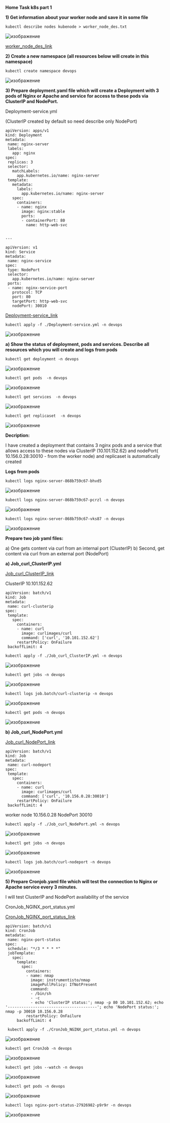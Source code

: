 **Home Task k8s part 1**

**1) Get information about your worker node and save it in some file**

```kubectl describe nodes kubenode > worker_node_des.txt```

![изображение](https://user-images.githubusercontent.com/97990456/216445817-d3dbc479-4354-4772-b022-73f83f4d624a.png)

[worker_node_des_link](files/worker_node_des.txt)


**2) Create a new namespace (all resources below will create in this namespace)**

```kubectl create namespace devops```

![изображение](https://user-images.githubusercontent.com/97990456/216450528-da4fa978-ee90-4326-bec0-65b290c2456a.png)

**3) Prepare deployment.yaml file which will create a Deployment with 3 pods of Nginx or Apache 
     and service for access to these pods via ClusterIP and NodePort.**
 
 Deployment-service.yml
 
 (ClusterIP created by default so need  describe only NodePort)
 
 ```
apiVersion: apps/v1
kind: Deployment
metadata:
  name: nginx-server
  labels:
    app: nginx
spec:
  replicas: 3
  selector:
    matchLabels:
      app.kubernetes.io/name: nginx-server
  template:
    metadata:
      labels:
        app.kubernetes.io/name: nginx-server
    spec:
      containers:
      - name: nginx
        image: nginx:stable
        ports:
        - containerPort: 80
          name: http-web-svc


---

apiVersion: v1
kind: Service
metadata:
  name: nginx-service
spec:
  type: NodePort
  selector:
    app.kubernetes.io/name: nginx-server
  ports:
  - name: nginx-service-port
    protocol: TCP
    port: 80
    targetPort: http-web-svc
    nodePort: 30010
 ```
 
 [Deployment-service_link](files/Deployment-service.yml)

```
kubectl apply -f ./Deployment-service.yml -n devops
```

![изображение](https://user-images.githubusercontent.com/97990456/216797001-49b6f39e-ecb0-4750-9002-2390af6dc1c6.png)


**a) Show the status of deployment, pods and services. Describe all resources which you will create and logs from pods**

```
kubectl get deployment -n devops
```
![изображение](https://user-images.githubusercontent.com/97990456/216797061-ee5f1129-8b15-4d34-8ab2-1eb0dd922dd7.png)

```
kubectl get pods  -n devops
```
![изображение](https://user-images.githubusercontent.com/97990456/216797080-7b80d3a1-8f3f-45dc-b612-f2ce275a64b4.png)

```
kubectl get services  -n devops
```

![изображение](https://user-images.githubusercontent.com/97990456/216797103-183056f1-d467-4a42-b2e7-e7db40ecef29.png)


```
kubectl get replicaset  -n devops
```

![изображение](https://user-images.githubusercontent.com/97990456/216797126-1e88e45f-20fb-4436-9682-bbe4ac39b1c4.png)

**Decription:**

I have created a deployment that contains 3 nginx pods and a service that allows access to these nodes via ClusterIP (10.101.152.62) and nodePort( 10.156.0.28:30010 - from the worker node) and replicaset is automatically created

**Logs from pods**

```
kubectl logs nginx-server-868b759c67-bhvd5
```

![изображение](https://user-images.githubusercontent.com/97990456/216797751-adf4fedc-6b07-4938-8bbd-1bab1f2192ed.png)


```
kubectl logs nginx-server-868b759c67-pcrzl -n devops
```

![изображение](https://user-images.githubusercontent.com/97990456/216797640-afaece39-3e0b-41ce-bf0e-0d49f820b185.png)

```
kubectl logs nginx-server-868b759c67-vks87 -n devops
```

![изображение](https://user-images.githubusercontent.com/97990456/216797684-859a123f-3f9e-45c3-a14d-983088b0367a.png)


**Prepare two job yaml files:**

 a) One gets content via curl from an internal port (ClusterIP)
 b) Second, get content via curl from an external port (NodePort)
 
 
 **a)  Job_curl_ClusterIP.yml**
 
 [Job_curl_ClusterIP_link](files/Job_curl_ClusterIP.yml)
 
ClusterIP  10.101.152.62
 
 ```
 apiVersion: batch/v1
kind: Job
metadata:
  name: curl-clusterip
spec:
  template:
    spec:
      containers:
      - name: curl
        image: curlimages/curl
        command: ['curl', '10.101.152.62']
      restartPolicy: OnFailure
  backoffLimit: 4
 ```
 
 ```
 kubectl apply -f ./Job_curl_ClusterIP.yml -n devops
 ```
 
 ![изображение](https://user-images.githubusercontent.com/97990456/216821814-2e36337b-3485-4176-b0ac-3837f76f4607.png)
 
 ```
 kubectl get jobs -n devops
 ```

![изображение](https://user-images.githubusercontent.com/97990456/216823691-8b2b40f1-2eb9-44c2-bfa5-57e7deb0533f.png)


 ```
 kubectl logs job.batch/curl-clusterip -n devops
 ```

![изображение](https://user-images.githubusercontent.com/97990456/216821903-62e053b0-a73a-4d39-abc9-de71c27559b3.png)

```
kubectl get pods -n devops
```

![изображение](https://user-images.githubusercontent.com/97990456/216821968-eb78e721-c01b-415b-b352-456ae4bb9ec7.png)


 **b) Job_curl_NodePort.yml**
 
 [Job_curl_NodePort_link](files/Job_curl_NodePort.yml)
 
 ```
 apiVersion: batch/v1
kind: Job
metadata:
  name: curl-nodeport
spec:
  template:
    spec:
      containers:
      - name: curl
        image: curlimages/curl
        command: ['curl', '10.156.0.28:30010']
      restartPolicy: OnFailure
  backoffLimit: 4
 ```

 worker node 10.156.0.28 
 NodePort 30010 
 
 ```
 kubectl apply -f ./Job_curl_NodePort.yml -n devops
 ``` 
 
 ![изображение](https://user-images.githubusercontent.com/97990456/216823793-7abcce34-e6c7-45b4-b69a-1b33209ddef1.png)

 ```
 kubectl get jobs -n devops
 ```
 
 ![изображение](https://user-images.githubusercontent.com/97990456/216823895-f2364a66-bdb9-4c4d-bc68-7843ea40389f.png)
 
 ```
 kubectl logs job.batch/curl-nodeport -n devops
 ```
 
 ![изображение](https://user-images.githubusercontent.com/97990456/216824019-4f347938-f8cd-4db9-ab5c-3d180424c9f6.png)

 
 **5) Prepare Cronjob.yaml file which will test the connection to Nginx or Apache service every 3 minutes.**
 
 I will  test ClusterIP and  NodePort availability of the service
 
 CronJob_NGINX_port_status.yml
 
  [CronJob_NGINX_port_status_link](files/CronJob_NGINX_port_status.yml)
 
 ```
 apiVersion: batch/v1
kind: CronJob
metadata:
  name: nginx-port-status
spec:
  schedule: "*/3 * * * *"
  jobTemplate:
    spec:
      template:
        spec:
          containers:
          - name: nmap
            image: instrumentisto/nmap
            imagePullPolicy: IfNotPresent
            command: 
            - /bin/sh
            - -c
            - echo 'ClusterIP status:'; nmap -p 80 10.101.152.62; echo '---------------------------------------'; echo 'NodePort status:'; nmap -p 30010 10.156.0.28  
          restartPolicy: OnFailure
      backoffLimit: 4
 ```

 ```
  kubectl apply -f ./CronJob_NGINX_port_status.yml -n devops
 ```
 
 ![изображение](https://user-images.githubusercontent.com/97990456/216835608-33e727cf-6e0c-4a16-90b8-62bc24ad6075.png)
 
 ```
 kubectl get CronJob -n devops
 ```

![изображение](https://user-images.githubusercontent.com/97990456/216835659-58b4122c-3e25-4555-83a3-c0c801f3428d.png)


 ```
 kubectl get jobs --watch -n devops
 ```

![изображение](https://user-images.githubusercontent.com/97990456/216835837-689d512c-bd41-4932-a14b-f65fa2a869ff.png)


 ```
 kubectl get pods -n devops
 ```

 ![изображение](https://user-images.githubusercontent.com/97990456/216836033-a2ffda59-5a51-4f70-9481-9298f70f6867.png)

 ```
 kubectl logs nginx-port-status-27926982-p9r9r -n devops
 ```

 ![изображение](https://user-images.githubusercontent.com/97990456/216836144-a82b5989-37bc-4fe8-8a18-bdae1612a40d.png)

